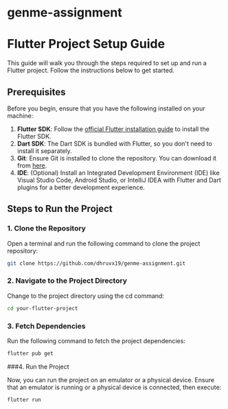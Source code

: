 # genme-assignment
 # Flutter Project Setup Guide

This guide will walk you through the steps required to set up and run a Flutter project. Follow the instructions below to get started.

## Prerequisites

Before you begin, ensure that you have the following installed on your machine:

1. **Flutter SDK**: Follow the [official Flutter installation guide](https://flutter.dev/docs/get-started/install) to install the Flutter SDK.
2. **Dart SDK**: The Dart SDK is bundled with Flutter, so you don't need to install it separately.
3. **Git**: Ensure Git is installed to clone the repository. You can download it from [here](https://git-scm.com/).
4. **IDE**: (Optional) Install an Integrated Development Environment (IDE) like Visual Studio Code, Android Studio, or IntelliJ IDEA with Flutter and Dart plugins for a better development experience.

## Steps to Run the Project

### 1. Clone the Repository

Open a terminal and run the following command to clone the project repository:

```bash
git clone https://github.com/dhruvx19/genme-assignment.git
```

### 2. Navigate to the Project Directory

Change to the project directory using the cd command:

```bash
cd your-flutter-project
```

### 3. Fetch Dependencies

Run the following command to fetch the project dependencies:

```bash
flutter pub get
```

###4. Run the Project

Now, you can run the project on an emulator or a physical device. Ensure that an emulator is running or a physical device is connected, then execute:

```bash
flutter run
```


